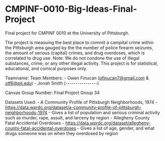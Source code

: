 # CMPINF-0010-Big-Ideas-Final-Project
Final project for CMPINF 0010 at the University of Pittsburgh.

The project is measuing the best place to commit a campital crime within the Pittsburgh area gauged by the the number of police firearm seizures, the amount of serious (capital) crimes, and drug overdoses, which is correlated to drug use. 
Note: We do not condone the use of illegal substances, crime, or any other illegal activity. This project is for statistical, educational, and comical purposes only.

Teamname:
Team Members: - Owen Finucan (ofinucan7@gmail.com & otf6@pit.edu)
              - Jonah Smith (----------------)

Canvas Group Number: Final Project Group 34

Datasets Used: - A Community Profile of Pittsburgh Neighborhoods, 1974
                  - https://data.wprdc.org/dataset/a-community-profile-of-pittsburgh-neighborhoods-1974
                  - Gives a list of population and serious criminal activity such as murder, rape, assult, and larceny by region
               - Allegheny County Fatal Accidental Overdoses
                  - https://data.wprdc.org/dataset/allegheny-county-fatal-accidental-overdoses
                  - Gives a list of age, gender, and what drugs someone was on when they overdosed by region
